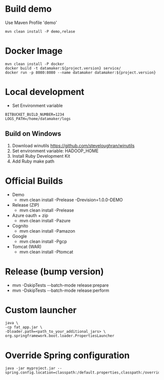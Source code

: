 # Build demo 

Use Maven Profile 'demo'

`mvn clean install -P demo,relase`

# Docker Image
```
mvn clean install -P docker
docker build -t datamaker:${project.version} service/
docker run -p 8080:8080 --name datamaker datamaker:${project.version}
```

# Local development
- Set Environment variable
```
BITBUCKET_BUILD_NUMBER=1234
LOGS_PATH=/home/datamaker/logs
```

## Build on Windows
1. Download winutils https://github.com/steveloughran/winutils
2. Set environment variable: HADOOP_HOME
3. Install Ruby Development Kit
4. Add Ruby make path

# Official Builds
- Demo
    - mvn clean install -Prelease -Drevision=1.0.0-DEMO
- Release (ZIP)
    - mvn clean install -Prelease
- Azure oauth + zip
    - mvn clean install -Pazure
- Cognito
    - mvn clean install -Pamazon
- Google
    - mvn clean install -Pgcp
- Tomcat (WAR)
    - mvn clean install -Ptomcat

# Release (bump version)
- mvn -DskipTests --batch-mode release:prepare
- mvn -DskipTests --batch-mode release:perform 

# Custom launcher

```
java \
-cp fat_app.jar \
-Dloader.path=<path_to_your_additional_jars> \
org.springframework.boot.loader.PropertiesLauncher
```

# Override Spring configuration

```
java -jar myproject.jar --spring.config.location=classpath:/default.properties,classpath:/override.properties
```